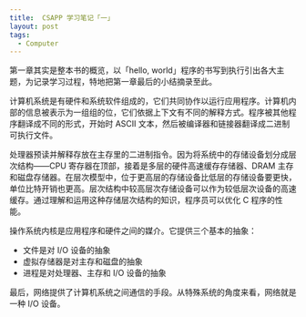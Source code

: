 ```yaml
---
title:  CSAPP 学习笔记「一」
layout: post
tags:
  - Computer
---
```


第一章其实是整本书的概览，以「hello, world」程序的书写到执行引出各大主题，为记录学习过程，特地把第一章最后的小结摘录至此。

计算机系统是有硬件和系统软件组成的，它们共同协作以运行应用程序。计算机内部的信息被表示为一组组的位，它们依据上下文有不同的解释方式。程序被其他程序翻译成不同的形式，开始时 ASCII 文本，然后被编译器和链接器翻译成二进制可执行文件。

处理器预读并解释存放在主存里的二进制指令。因为将系统中的存储设备划分成层次结构——CPU 寄存器在顶部，接着是多层的硬件高速缓存存储器、DRAM 主存和磁盘存储器。在层次模型中，位于更高层的存储设备比低层的存储设备要更快，单位比特开销也更高。层次结构中较高层次存储设备可以作为较低层次设备的高速缓存。通过理解和运用这种存储层次结构的知识，程序员可以优化 C 程序的性能。

操作系统内核是应用程序和硬件之间的媒介。它提供三个基本的抽象：

- 文件是对 I/O 设备的抽象
- 虚拟存储器是对主存和磁盘的抽象
- 进程是对处理器、主存和 I/O 设备的抽象

最后，网络提供了计算机系统之间通信的手段。从特殊系统的角度来看，网络就是一种 I/O 设备。

